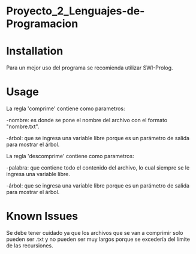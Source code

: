 # Proyecto_2_Lenguajes-de-Programacion

Installation
===========
Para un mejor uso del programa se recomienda utilizar SWI-Prolog. 

Usage
===========
La regla 'comprime' contiene como parametros:

-nombre: es donde se pone el nombre del archivo con el formato "nombre.txt".

-árbol: que se ingresa una variable libre porque es un parámetro de salida para mostrar el árbol.

La regla 'descomprime' contiene como parametros:

-palabra: que contiene todo el contenido del archivo, lo cual siempre se le ingresa una variable libre. 

-árbol: que se ingresa una variable libre porque es un parámetro de salida para mostrar el árbol.

Known Issues
============
Se debe tener cuidado ya que los archivos que se van a comprimir solo pueden ser .txt y no pueden ser muy largos porque se excedería del límite de las recursiones.
